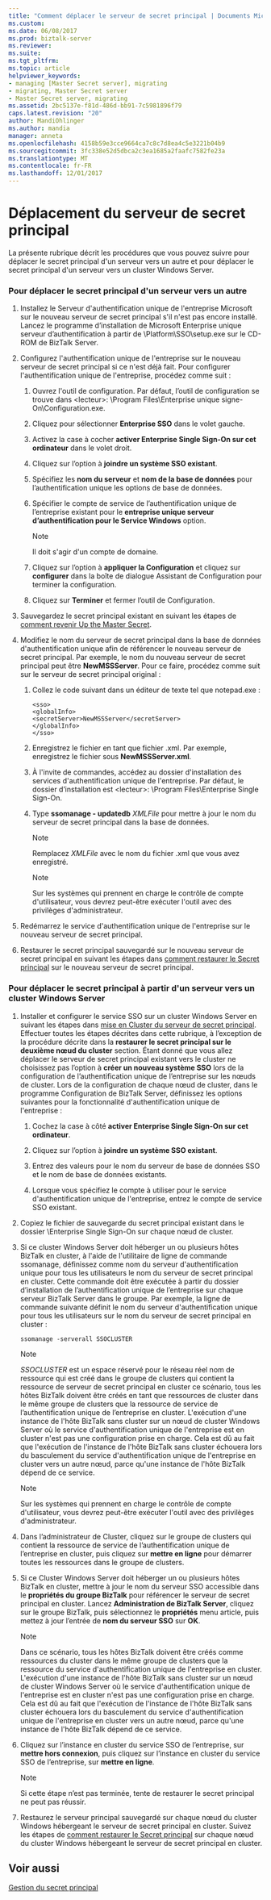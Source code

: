 ```yaml
---
title: "Comment déplacer le serveur de secret principal | Documents Microsoft"
ms.custom: 
ms.date: 06/08/2017
ms.prod: biztalk-server
ms.reviewer: 
ms.suite: 
ms.tgt_pltfrm: 
ms.topic: article
helpviewer_keywords:
- managing [Master Secret server], migrating
- migrating, Master Secret server
- Master Secret server, migrating
ms.assetid: 2bc5137e-f81d-486d-bb91-7c5981896f79
caps.latest.revision: "20"
author: MandiOhlinger
ms.author: mandia
manager: anneta
ms.openlocfilehash: 4158b59e3cce9664ca7c8c7d8ea4c5e3221b04b9
ms.sourcegitcommit: 3fc338e52d5dbca2c3ea1685a2faafc7582fe23a
ms.translationtype: MT
ms.contentlocale: fr-FR
ms.lasthandoff: 12/01/2017
---
```

# <a name="how-to-move-the-master-secret-server"></a>Déplacement du serveur de secret principal
La présente rubrique décrit les procédures que vous pouvez suivre pour déplacer le secret principal d'un serveur vers un autre et pour déplacer le secret principal d'un serveur vers un cluster Windows Server.  
  
### <a name="to-move-the-master-secret-from-one-server-to-another-server"></a>Pour déplacer le secret principal d'un serveur vers un autre  
  
1.  Installez le Serveur d'authentification unique de l'entreprise Microsoft sur le nouveau serveur de secret principal s'il n'est pas encore installé. Lancez le programme d’installation de Microsoft Enterprise unique serveur d’authentification à partir de \Platform\SSO\setup.exe sur le CD-ROM de BizTalk Server.  
  
2.  Configurez l'authentification unique de l'entreprise sur le nouveau serveur de secret principal si ce n'est déjà fait. Pour configurer l'authentification unique de l'entreprise, procédez comme suit :  
  
    1.  Ouvrez l'outil de configuration. Par défaut, l’outil de configuration se trouve dans \<lecteur\>: \Program Files\Enterprise unique signe-On\Configuration.exe.  
  
    2.  Cliquez pour sélectionner **Enterprise SSO** dans le volet gauche.  
  
    3.  Activez la case à cocher **activer Enterprise Single Sign-On sur cet ordinateur** dans le volet droit.  
  
    4.  Cliquez sur l’option à **joindre un système SSO existant**.  
  
    5.  Spécifiez les **nom du serveur** et **nom de la base de données** pour l’authentification unique les options de base de données.  
  
    6.  Spécifier le compte de service de l’authentification unique de l’entreprise existant pour le **entreprise unique serveur d’authentification pour le Service Windows** option.  
  
        > [!NOTE]
        >  Il doit s'agir d'un compte de domaine.  
  
    7.  Cliquez sur l’option à **appliquer la Configuration** et cliquez sur **configurer** dans la boîte de dialogue Assistant de Configuration pour terminer la configuration.  
  
    8.  Cliquez sur **Terminer** et fermer l’outil de Configuration.  
  
3.  Sauvegardez le secret principal existant en suivant les étapes de [comment revenir Up the Master Secret](../core/how-to-back-up-the-master-secret.md).  
  
4.  Modifiez le nom du serveur de secret principal dans la base de données d'authentification unique afin de référencer le nouveau serveur de secret principal. Par exemple, le nom du nouveau serveur de secret principal peut être **NewMSSServer**. Pour ce faire, procédez comme suit sur le serveur de secret principal original :  
  
    1.  Collez le code suivant dans un éditeur de texte tel que notepad.exe :  
  
        ```  
        <sso>  
        <globalInfo>  
        <secretServer>NewMSSServer</secretServer>  
        </globalInfo>  
        </sso>  
        ```  
  
    2.  Enregistrez le fichier en tant que fichier .xml. Par exemple, enregistrez le fichier sous **NewMSSServer.xml**.  
  
    3.  À l'invite de commandes, accédez au dossier d'installation des services d'authentification unique de l'entreprise. Par défaut, le dossier d’installation est \<lecteur\>: \Program Files\Enterprise Single Sign-On.  
  
    4.  Type **ssomanage - updatedb** *XMLFile* pour mettre à jour le nom du serveur de secret principal dans la base de données.  
  
        > [!NOTE]
        >  Remplacez *XMLFile* avec le nom du fichier .xml que vous avez enregistré.  
  
        > [!NOTE]
        >  Sur les systèmes qui prennent en charge le contrôle de compte d'utilisateur, vous devrez peut-être exécuter l'outil avec des privilèges d'administrateur.  
  
5.  Redémarrez le service d'authentification unique de l'entreprise sur le nouveau serveur de secret principal.  
  
6.  Restaurer le secret principal sauvegardé sur le nouveau serveur de secret principal en suivant les étapes dans [comment restaurer le Secret principal](../core/how-to-restore-the-master-secret.md) sur le nouveau serveur de secret principal.  
  
### <a name="to-move-the-master-secret-from-one-server-to-a-windows-server-cluster"></a>Pour déplacer le secret principal à partir d'un serveur vers un cluster Windows Server  
  
1.  Installer et configurer le service SSO sur un cluster Windows Server en suivant les étapes dans [mise en Cluster du serveur de secret principal](../core/how-to-cluster-the-master-secret-server1.md). Effectuer toutes les étapes décrites dans cette rubrique, à l’exception de la procédure décrite dans la **restaurer le secret principal sur le deuxième nœud du cluster** section. Étant donné que vous allez déplacer le serveur de secret principal existant vers le cluster ne choisissez pas l’option à **créer un nouveau système SSO** lors de la configuration de l’authentification unique de l’entreprise sur les nœuds de cluster. Lors de la configuration de chaque nœud de cluster, dans le programme Configuration de BizTalk Server, définissez les options suivantes pour la fonctionnalité d'authentification unique de l'entreprise :  
  
    1.  Cochez la case à côté **activer Enterprise Single Sign-On sur cet ordinateur**.  
  
    2.  Cliquez sur l’option à **joindre un système SSO existant**.  
  
    3.  Entrez des valeurs pour le nom du serveur de base de données SSO et le nom de base de données existants.  
  
    4.  Lorsque vous spécifiez le compte à utiliser pour le service d'authentification unique de l'entreprise, entrez le compte de service SSO existant.  
  
2.  Copiez le fichier de sauvegarde du secret principal existant dans le dossier \Enterprise Single Sign-On sur chaque nœud de cluster.  
  
3.  Si ce cluster Windows Server doit héberger un ou plusieurs hôtes BizTalk en cluster, à l'aide de l'utilitaire de ligne de commande ssomanage, définissez comme nom du serveur d'authentification unique pour tous les utilisateurs le nom du serveur de secret principal en cluster. Cette commande doit être exécutée à partir du dossier d’installation de l’authentification unique de l’entreprise sur chaque serveur BizTalk Server dans le groupe. Par exemple, la ligne de commande suivante définit le nom du serveur d'authentification unique pour tous les utilisateurs sur le nom du serveur de secret principal en cluster :  
  
    ```  
    ssomanage -serverall SSOCLUSTER  
    ```  
  
    > [!NOTE]
    >  *SSOCLUSTER* est un espace réservé pour le réseau réel nom de ressource qui est créé dans le groupe de clusters qui contient la ressource de serveur de secret principal en cluster ce scénario, tous les hôtes BizTalk doivent être créés en tant que ressources de cluster dans le même groupe de clusters que la ressource de service de l’authentification unique de l’entreprise en cluster. L'exécution d'une instance de l'hôte BizTalk sans cluster sur un nœud de cluster Windows Server où le service d'authentification unique de l'entreprise est en cluster n'est pas une configuration prise en charge. Cela est dû au fait que l'exécution de l'instance de l'hôte BizTalk sans cluster échouera lors du basculement du service d'authentification unique de l'entreprise en cluster vers un autre nœud, parce qu'une instance de l'hôte BizTalk dépend de ce service.  
  
    > [!NOTE]
    >  Sur les systèmes qui prennent en charge le contrôle de compte d'utilisateur, vous devrez peut-être exécuter l'outil avec des privilèges d'administrateur.  
  
4.  Dans l’administrateur de Cluster, cliquez sur le groupe de clusters qui contient la ressource de service de l’authentification unique de l’entreprise en cluster, puis cliquez sur **mettre en ligne** pour démarrer toutes les ressources dans le groupe de clusters.  
  
5.  Si ce Cluster Windows Server doit héberger un ou plusieurs hôtes BizTalk en cluster, mettre à jour le nom du serveur SSO accessible dans le **propriétés du groupe BizTalk** pour référencer le serveur de secret principal en cluster. Lancez **Administration de BizTalk Server**, cliquez sur le groupe BizTalk, puis sélectionnez le **propriétés** menu article, puis mettez à jour l’entrée de **nom du serveur SSO** sur  **OK**.  
  
    > [!NOTE]
    >  Dans ce scénario, tous les hôtes BizTalk doivent être créés comme ressources du cluster dans le même groupe de clusters que la ressource du service d'authentification unique de l'entreprise en cluster. L'exécution d'une instance de l'hôte BizTalk sans cluster sur un nœud de cluster Windows Server où le service d'authentification unique de l'entreprise est en cluster n'est pas une configuration prise en charge. Cela est dû au fait que l'exécution de l'instance de l'hôte BizTalk sans cluster échouera lors du basculement du service d'authentification unique de l'entreprise en cluster vers un autre nœud, parce qu'une instance de l'hôte BizTalk dépend de ce service.  
  
6.  Cliquez sur l’instance en cluster du service SSO de l’entreprise, sur **mettre hors connexion**, puis cliquez sur l’instance en cluster du service SSO de l’entreprise, sur **mettre en ligne**.  
  
    > [!NOTE]
    >  Si cette étape n’est pas terminée, tente de restaurer le secret principal ne peut pas réussir.  
  
7.  Restaurez le serveur principal sauvegardé sur chaque nœud du cluster Windows hébergeant le serveur de secret principal en cluster. Suivez les étapes de [comment restaurer le Secret principal](../core/how-to-restore-the-master-secret.md) sur chaque nœud du cluster Windows hébergeant le serveur de secret principal en cluster.  
  
## <a name="see-also"></a>Voir aussi  
 [Gestion du secret principal](../core/managing-the-master-secret.md)